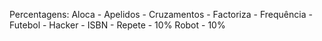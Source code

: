 Percentagens:
Aloca - 
Apelidos - 
Cruzamentos - 
Factoriza - 
Frequência - 
Futebol - 
Hacker - 
ISBN - 
Repete - 10%
Robot - 10%
